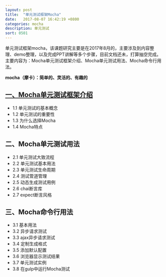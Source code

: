 ```yaml
---
layout: post
title:  "单元测试框架Mocha"
date:   2017-08-07 16:42:19 +0800
categories: mocha
description: 单元测试
sort: 0501
---
```


单元测试框架mocha，该课题研究主要是在2017年8月的，主要涉及到内容整理、demo整理，以及完成PPT讲解等多个步骤，目前文档还未，打算抽空完成。主要内容为：Mocha单元测试框架介绍、Mocha单元测试用法、Mocha命令行用法。

**mocha（摩卡）：简单的、灵活的、有趣的**

## [一、Mocha单元测试框架介绍](/mocha/intro.html)

- 1.1 单元测试的基本概念
- 1.2 单元测试的重要性
- 1.3 为什么选择Mocha
- 1.4 Mocha特点

## 二、Mocha单元测试用法

- 2.1 单元测试大致流程
- 2.2 单元测试基本用法
- 2.3 单元测试生命周期
- 2.4 测试管道管理
- 2.5 动态生成测试用例
- 2.6 chai断言库
- 2.7 expect断言风格

## 三、Mocha命令行用法

- 3.1 基本用法
- 3.2 异步请求测试
- 3.3 ajax异步请求测试
- 3.4 定制生成格式
- 3.5 添加默认配置
- 3.6 浏览器显示测试结果
- 3.7 单元测试实例
- 3.8 在gulp中运行Mocha测试